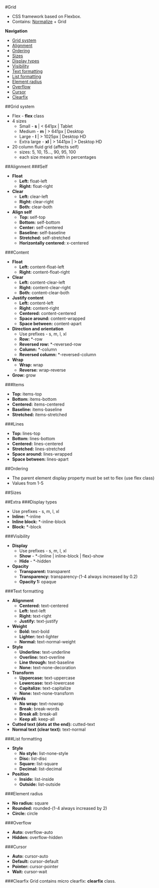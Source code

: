 #Grid
- CSS framework based on Flexbox.
- Contains: [Normalize](https://github.com/necolas/normalize.css/blob/master/normalize.css) + Grid

**Navigation**

* [Grid system](#grid-system)
* [Alignment](#alignment)
* [Ordering](#ordering)
* [Sizes](#sizes)
* [Display types](#display-types)
* [Visibility](#visibility)
* [Text formatting](#text-formatting)
* [List formatting](#list-formatting)
* [Element radius](#element-radius)
* [Overflow](#overflow)
* [Cursor](#cursor)
* [Clearfix](#clearfix)

##Grid system

- Flex - **flex** class
- 4 sizes
	- Small - **s** | < 641px | Tablet
	- Medium - **m** | > 641px | Desktop
	- Large - **l** | > 1025px | Desktop HD
	- Extra large - **xl** | > 1441px | > Desktop HD
- 20 column fluid grid (affects self)
	- sizes: 5, 10, 15..., 90, 95, 100
	- each size means width in percentages

##Alignment
###Self

- **Float**
	- **Left:** float-left
	- **Right:** float-right
- **Clear**
	- **Left:** clear-left
	- **Right:** clear-right
	- **Both:** clear-both
- **Align self**
	- **Top:** self-top
	- **Bottom:** self-bottom
	- **Center:** self-centered
	- **Baseline:** self-baseline
	- **Stretched:** self-stretched
	- **Horizontally centered:** x-centered

###Content

- **Float**
	- **Left:** content-float-left
	- **Right:** content-float-right
- **Clear**
	- **Left:** content-clear-left
	- **Right:** content-clear-right
	- **Both:** content-clear-both
- **Justify content**
	- **Left:** content-left
	- **Right:** content-right
	- **Centered:** content-centered
	- **Space around:** content-wrapped
	- **Space between:** content-apart
- **Direction and orientation**
	- Use prefixes - s, m, l, xl
	- **Row:** *-row
	- **Reversed row:** *-reversed-row
	- **Column:** *-column
	- **Reversed column:** *-reversed-column
- **Wrap**
	- **Wrap:** wrap
	- **Reverse:** wrap-reverse
- **Grow:** grow


###Items

- **Top:** items-top
- **Bottom:** items-bottom
- **Centered:** items-centered
- **Baseline:** items-baseline
- **Stretched:** items-stretched

###Lines

- **Top:** lines-top
- **Bottom:** lines-bottom
- **Centered:** lines-centered
- **Stretched:** lines-stretched
- **Space around:** lines-wrapped
- **Space between:** lines-apart

##Ordering
- The parent element display property must be set to flex (use flex class)
- Values from 1-5

##Sizes

##Extra
###Display types

- Use prefixes - s, m, l, xl
- **Inline:** *-inline
- **Inline block:** *-inline-block
- **Block:** *-block

###Visibility

- **Display**
	- Use prefixes - s, m, l, xl
	- **Show** - *-(inline | inline-block | flex)-show
	- **Hide** - *-hidden
- **Opacity**
	- **Transparent:** transparent
	- **Transparency:** transparency-(1-4 always increased by 0.2)
	- **Opacity 1:** opaque

###Text formatting

- **Alignment**
	- **Centered:** text-centered
	- **Left:** text-left
	- **Right:** text-right
	- **Justify:** text-justify
- **Weight**
	- **Bold:** text-bold
	- **Lighter:** text-lighter
	- **Normal:** text-normal-weight
- **Style**
	- **Underline:** text-underline
	- **Overline:** text-overline
	- **Line through:** text-baseline
	- **None:** text-none-decoration
- **Transform**
	- **Uppercase:** text-uppercase
	- **Lowercase:** text-lowercase
	- **Capitalize:** text-capitalize
	- **None:** text-none-transform
- **Words**
	- **No wrap:** text-nowrap
	- **Break:** break-words
	- **Break all:** break-all
	- **Keep all:** keep-all
- **Cutted text (dots at the end):** cutted-text
- **Normal text (clear text):** text-normal

###List formatting

- **Style**
	- **No style:** list-none-style
	- **Disc:** list-disc
	- **Square:** list-square
	- **Decimal:** list-decimal
- **Position**
	- **Inside:** list-inside
	- **Outside:** list-outside

###Element radius

- **No radius:** square
- **Rounded:** rounded-(1-4 always increased by 2)
- **Circle:** circle

###Overflow

- **Auto:** overflow-auto
- **Hidden:** overflow-hidden

###Cursor

- **Auto:** cursor-auto
- **Default:** cursor-default
- **Pointer:** cursor-pointer
- **Wait:** cursor-wait

###Clearfix
Grid contains micro clearfix:  **clearfix** class.
